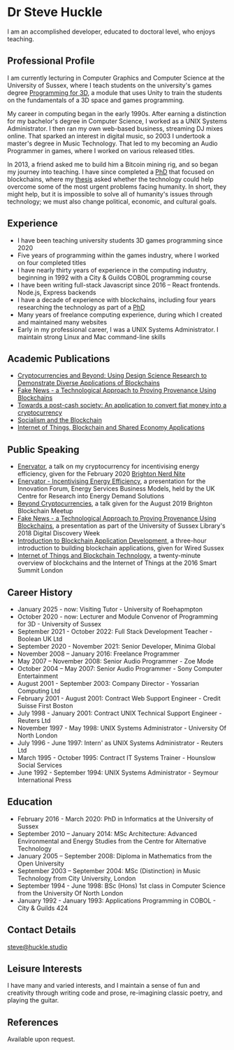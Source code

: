# Dr Steve Huckle

I am an accomplished developer, educated to doctoral level, who enjoys teaching.

## Professional Profile

I am currently lecturing in Computer Graphics and Computer Science at the University of Sussex, where I teach students on the university's games degree [Programming for 3D](https://github.com/glowkeeper/P3D), a module that uses Unity to train the students on the fundamentals of a 3D space and games programming.

My career in computing began in the early 1990s. After earning a distinction for my bachelor's degree in Computer Science, I worked as a UNIX Systems Administrator. I then ran my own web-based business, streaming DJ mixes online. That sparked an interest in digital music, so 2003 I undertook a master's degree in Music Technology. That led to my becoming an Audio Programmer in games, where I worked on various released titles.

In 2013, a friend asked me to build him a Bitcoin mining rig, and so began my journey into teaching. I have since completed a [PhD](/academia/phd) that focused on blockchains, where my [thesis](/assets/docs/pHDThesis.pdf) asked whether the technology could help overcome some of the most urgent problems facing humanity. In short, they might help, but it is impossible to solve all of humanity's issues through technology; we must also change political, economic, and cultural goals.

## Experience

- I have been teaching university students 3D games programming since 2020
- Five years of programming within the games industry, where I worked on four completed titles
- I have nearly thirty years of experience in the computing industry, beginning in 1992 with a City & Guilds COBOL programming course
- I have been writing full-stack Javascript since 2016 – React frontends. Node.js, Express backends
- I have a decade of experience with blockchains, including four years researching the technology as part of a [PhD](/academia/phd)
- Many years of freelance computing experience, during which I created and maintained many websites
- Early in my professional career, I was a UNIX Systems Administrator. I maintain strong Linux and Mac command-line skills

## Academic Publications

- [Cryptocurrencies and Beyond: Using Design Science Research to Demonstrate Diverse Applications of Blockchains](http://sro.sussex.ac.uk/id/eprint/90377/)
- [Fake News - a Technological Approach to Proving Provenance Using Blockchains](https://doi.org/10.1089/big.2017.0071)
- [Towards a post-cash society: An application to convert fiat money into a cryptocurrency](http://firstmonday.org/ojs/index.php/fm/article/view/7410/6003)
- [Socialism and the Blockchain](http://www.mdpi.com/1999-5903/8/4/49)
- [Internet of Things, Blockchain and Shared Economy Applications](http://dx.doi.org/10.1016/j.procs.2016.09.074)

## Public Speaking

- [Enervator](https://github.com/glowkeeper/Enervator/blob/master/presentations/nerdNite/presentation/nerdNite.md), a talk on my cryptocurrency for incentivising energy efficiency, given for the February 2020 [Brighton Nerd Nite](https://brighton.nerdnite.com/)
- [Enervator - Incentivising Energy Efficiency](https://github.com/glowkeeper/innovationForum/blob/master/presentation/Enervator.md), a presentation for the Innovation Forum, Energy Services Business Models, held by the UK Centre for Research into Energy Demand Solutions
- [Beyond Cryptocurrencies](https://github.com/glowkeeper/blockchainMeetup/blob/master/presentation/beyondCryptos.md), a talk given for the August 2019 Brighton Blockchain Meetup
- [Fake News - a Technological Approach to Proving Provenance Using Blockchains](https://github.com/glowkeeper/digitalDiscoveryPresentation/blob/master/presentation/digitalDiscovery.md), a presentation as part of the University of Sussex Library's 2018 Digital Discovery Week
- [Introduction to Blockchain Application Development](https://github.com/glowkeeper/dApp-Development), a three-hour introduction to building blockchain applications, given for Wired Sussex
- [Internet of Things and Blockchain Technology](https://github.com/glowkeeper/DaMIS-Presentation), a twenty-minute overview of blockchains and the Internet of Things at the 2016 Smart Summit London

## Career History

- January 2025 - now: Visiting Tutor - University of Roehapmpton
- October 2020 - now: Lecturer and Module Convenor of Programming for 3D - University of Sussex
- September 2021 - October 2022: Full Stack Development Teacher - Boolean UK Ltd
- September 2020 - November 2021: Senior Developer, Minima Global
- November 2008 – January 2016: Freelance Programmer
- May 2007 – November 2008: Senior Audio Programmer - Zoe Mode
- October 2004 – May 2007: Senior Audio Programmer - Sony Computer Entertainment
- August 2001 - September 2003: Company Director - Yossarian Computing Ltd
- February 2001 - August 2001: Contract Web Support Engineer - Credit Suisse First Boston
- July 1998 - January 2001: Contract UNIX Technical Support Engineer - Reuters Ltd
- November 1997 - May 1998: UNIX Systems Administrator - University Of North London
- July 1996 - June 1997: Intern' as UNIX Systems Administrator - Reuters Ltd
- March 1995 - October 1995: Contract IT Systems Trainer - Hounslow Social Services
- June 1992 - September 1994: UNIX Systems Administrator - Seymour International Press

## Education

- February 2016 - March 2020: PhD in Informatics at the University of Sussex
- September 2010 – January 2014: MSc Architecture: Advanced Environmental and Energy Studies from the Centre for Alternative Technology
- January 2005 – September 2008: Diploma in Mathematics from the Open University
- September 2003 – September 2004: MSc (Distinction) in Music Technology from City University, London
- September 1994 - June 1998: BSc (Hons) 1st class in Computer Science from the University Of North London
- January 1992 - January 1993: Applications Programming in COBOL - City & Guilds 424

## Contact Details

<steve@huckle.studio>

## Leisure Interests

I have many and varied interests, and I maintain a sense of fun and creativity through writing code and prose, re-imagining classic poetry, and playing the guitar.

## References

Available upon request.

&nbsp;
